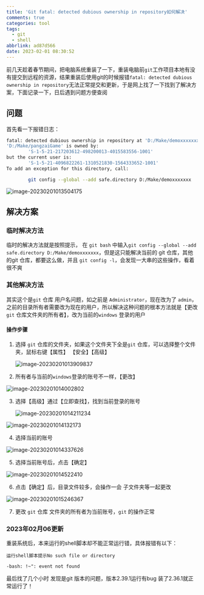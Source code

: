 ```yaml
---
title: 'Git fatal: detected dubious ownership in repository如何解决'
comments: true
categories: tool
tags:
  - git
  - shell
abbrlink: ad87d566
date: 2023-02-01 08:30:52
---
```


前几天趁着春节期间，把电脑系统重装了一下，重装电脑前`git`工作项目本地有没有提交到远程的资源，结果重装后使用git的时候报错`fatal: detected dubious ownership in repository`无法正常提交和更新，于是网上找了一下找到了解决方案，下面记录一下，日后遇到问题方便查阅
<!--more-->

## 问题

首先看一下报错日志：

```bash
fatal: detected dubious ownership in repository at 'D:/Make/demoxxxxxxx'
'D:/Make/pangzaiGame' is owned by:
        'S-1-5-21-217203612-498200013-4015583556-1001'
but the current user is:
        'S-1-5-21-4096822261-1310521830-1564333652-1001'
To add an exception for this directory, call:

        git config --global --add safe.directory D:/Make/demoxxxxxxx
```

![image-20230201013504175](Git-fatal-detected-dubious-ownership-in-repository如何解决/image-20230201013504175.png)

## 解决方案

### 临时解决方法

临时的解决方法就是按照提示， 在 `git bash` 中输入`git config --global --add safe.directory D:/Make/demoxxxxxxx`，但是这只能解决当前的 git 仓库，其他的git 仓库，都要这么做，并且 `git config -l`，会发现一大串的这些操作，看着很不爽

### 其他解决方法

其实这个是`git` 仓库 用户名问题，如之前是 `Administrator`，现在改为了 `admin`，之前的目录所有者需要改为现在的用户，所以解决这种问题的根本方法就是【更改`git` 仓库文件夹的所有者】，改为当前的`windows` 登录的用户

#### 操作步骤

1. 选择 `git` 仓库的文件夹，如果这个文件夹下全是`git` 仓库，可以选择整个文件夹，鼠标右键【属性】 【安全】【高级】

   ![image-20230201013909837](Git-fatal-detected-dubious-ownership-in-repository如何解决/image-20230201013909837.png)

2. 所有者与当前的`windows`登录的账号不一样，【更改】

![image-20230201014002802](Git-fatal-detected-dubious-ownership-in-repository如何解决/image-20230201014002802.png)

3. 选择【高级】通过【立即查找】，找到当前登录的账号

   ![image-20230201014211234](Git-fatal-detected-dubious-ownership-in-repository如何解决/image-20230201014211234.png)

   

![image-20230201014132173](Git-fatal-detected-dubious-ownership-in-repository如何解决/image-20230201014132173.png)

4. 选择当前的账号

![image-20230201014337626](Git-fatal-detected-dubious-ownership-in-repository如何解决/image-20230201014337626.png)

5. 选择当前账号后，点击【确定】

![image-20230201014522410](Git-fatal-detected-dubious-ownership-in-repository如何解决/image-20230201014522410.png)

6. 点击【确定】后，目录文件较多，会操作一会 子文件夹等一起更改

![image-20230201015246367](Git-fatal-detected-dubious-ownership-in-repository如何解决/image-20230201015246367.png)

7. 更改 `git` 仓库 文件夹的所有者为当前账号，`git` 的操作正常

### 2023年02月06更新

重装系统后，本来运行的shell脚本却不能正常运行错，具体报错有以下：

```
运行shell脚本提示No such file or directory
```

```
-bash: !~": event not found
```

最后找了几个小时 发现是git 版本的问题，版本2.39.1运行有bug 装了2.36.1就正常运行了！